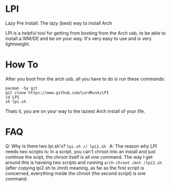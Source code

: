 # LPI
Lazy Pre Install: The lazy (best) way to install Arch

LPI is a helpful tool for getting from booting from the Arch usb, to be able to install a WM/DE and be on your way. It's very easy to use and is very lightweight.

# How To
After you boot fron the arch usb, all you have to do is run these commands:
```
pacman -Sy git
git clone https://www.github.com/LordRusk/LPI
cd LPI
sh lpi.sh
```
Thats it, you are on your way to the laziest Arch install of your life.

# FAQ
Q: Why is there two lpi.sh's? `lpi.sh // lpi2.sh `
A: The reason why LPI needs two scripts is: In a script, you can't chroot into an install and just continue the scipt, the chroot itself is all one command. The way I get around this is haveing two scripts and running `arch-chroot /mnt /lpi2.sh` (after copying lpi2.sh to /mnt) meaning, as far as the first script is concerned, everything inside the chroot (the second script) is one command.
